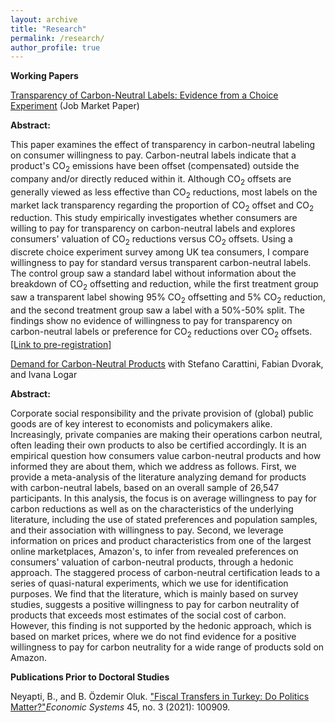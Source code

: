 ```yaml
---
layout: archive
title: "Research"
permalink: /research/
author_profile: true
---
```

**Working Papers**

<p><a href="http://begumozdemiroluk.github.io/files/B_OzdemirOluk_JMP.pdf" target="_blank"> Transparency of Carbon-Neutral Labels: Evidence from a Choice Experiment</a> (Job Market Paper)</p>    

**Abstract:**
<p>
<p>
  This paper examines the effect of transparency in carbon-neutral labeling on consumer willingness to pay. Carbon-neutral labels indicate that a product's CO<sub>2</sub> emissions have been offset (compensated) outside the company and/or directly reduced within it. Although CO<sub>2</sub> offsets are generally viewed as less effective than CO<sub>2</sub> reductions, most labels on the market lack transparency regarding the proportion of CO<sub>2</sub> offset and CO<sub>2</sub> reduction. This study empirically investigates whether consumers are willing to pay for transparency on carbon-neutral labels and explores consumers' valuation of CO<sub>2</sub> reductions versus CO<sub>2</sub> offsets. Using a discrete choice experiment survey among UK tea consumers, I compare willingness to pay for standard versus transparent carbon-neutral labels. The control group saw a standard label without information about the breakdown of CO<sub>2</sub> offsetting and reduction, while the first treatment group saw a transparent label showing 95% CO<sub>2</sub> offsetting and 5% CO<sub>2</sub> reduction, and the second treatment group saw a label with a 50%-50% split. The findings show no evidence of willingness to pay for transparency on carbon-neutral labels or preference for CO<sub>2</sub> reductions over CO<sub>2</sub> offsets.
<a href="https://www.socialscienceregistry.org/trials/12520">[Link to pre-registration]</a></p>

<p><a href="http://begumozdemiroluk.github.io/files/Demand_for_carbon_neutral_products_Jan_2024.pdf" target="_blank"> Demand for Carbon-Neutral Products</a> with Stefano Carattini, Fabian Dvorak, and  Ivana Logar</p> 

**Abstract:**  
<p>Corporate social responsibility and the private provision of (global) public goods are of key interest to economists and policymakers alike. Increasingly, private companies are making their operations carbon neutral, often leading their own products to also be certified accordingly. It is an empirical question how consumers value carbon-neutral products and how informed they are about them, which we address as follows. First, we provide a meta-analysis of the literature analyzing demand for products with carbon-neutral labels, based on an overall sample of 26,547 participants. In this analysis, the focus is on average willingness to pay for carbon reductions as well as on the characteristics of the underlying literature, including the use of stated preferences and population samples, and their association with willingness to pay. Second, we leverage information on prices and product characteristics from one of the largest online marketplaces, Amazon's, to infer from revealed preferences on consumers' valuation of carbon-neutral products, through a hedonic approach. The staggered process of carbon-neutral certification leads to a series of quasi-natural experiments, which we use for identification purposes. We find that the literature, which is mainly based on survey studies, suggests a positive willingness to pay for carbon neutrality of products that exceeds most estimates of the social cost of carbon. However, this finding is not supported by the hedonic approach, which is based on market prices, where we do not find evidence for a positive willingness to pay for carbon neutrality for a wide range of products sold on Amazon.</p>

**Publications Prior to Doctoral Studies**
<p>Neyapti, B., and B. Özdemir Oluk. <a href="https://www.sciencedirect.com/science/article/pii/S0939362521000571">"Fiscal Transfers in Turkey: Do Politics Matter?"</a><em>Economic Systems</em> 45, no. 3 (2021): 100909.</p> 







